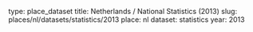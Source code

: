 type: place_dataset
title: Netherlands / National Statistics (2013)
slug: places/nl/datasets/statistics/2013
place: nl
dataset: statistics
year: 2013
